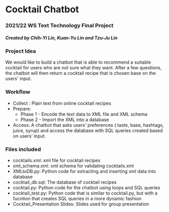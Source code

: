 # Cocktail Chatbot

### 2021/22 WS Text Technology Final Project
##### Created by Chih-Yi Lin, Kuan-Yu Lin and Tzu-Ju Lin

### Project Idea
We would like to build a chatbot that is able to recommend a suitable cocktail for users who are not sure what they want.
After a few questions, the chatbot will then return a cocktail recipe that is chosen base on the users' input.

### Workflow
* Collect : Plain text from online cocktail recipes
* Prepare: 
  * Phase 1 - Encode the text data to XML file and XML schema
  * Phase 2 - Import the XML into a database
* Access: A chatbot that asks users’ preferences ( taste, base, hashtags, juice, syrup) and access the database with SQL queries created based on users’ input.



### Files included
  * cocktails.xml: xml file for cocktail recipes
  * xml_schema.xml: xml schema for validating cocktails.xml
  * XMLtoDB.py: Python code for extracting and inserting xml data into database
  * cocktail_db.sql: The database of cocktail recipes
  * cocktail.py: Python code for the chatbot using loops and SQL queries
  * cocktail_test.py: Python code that is similar to cocktail.py, but with a fucntion that creates SQL queries in a more dynamic fashion
  * Cocktail_Presentation Slides: Slides used for group presentation
